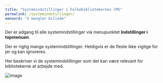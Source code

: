 ```yaml
---
title: "Systemindstillinger i Folkebibliotekernes CMS"
permalink: /systemindstillinger/
emneord: "X mangler billede"
---
```


Der er adgang til alle systemindstillinger via menupunktet **Indstillinger i topmenuen**.

Der er rigtig mange systemindstillinger. Heldigvis er de fleste ikke vigtige for jer og kan ignoreres.

Her beskriver vi de systemindstillinger som det kan være relevant for bibliotekerne at arbejde med. 


![image](https://github.com/danskernesdigitalebibliotek/folkebibliotekernes_cms_manual/assets/1641342/bd8c4f98-83db-4712-ae01-6b0c7454631b)



